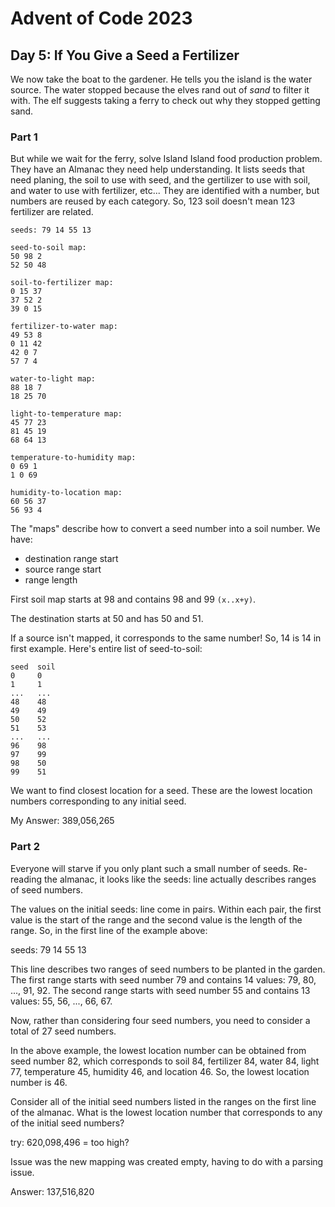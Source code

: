 # Advent of Code 2023

## Day 5: If You Give a Seed a Fertilizer

We now take the boat to the gardener. He tells you the island is the water source. The water stopped because the elves rand out of _sand_ to filter it with. The elf suggests taking a ferry to check out why they stopped getting sand. 

### Part 1 

But while we wait for the ferry, solve Island Island food production problem. They have an Almanac they need help understanding. It lists seeds that need planing, the soil to use with seed, and the gertilizer to use with soil, and water to use with fertilizer, etc... They are identified with a number, but numbers are reused by each category. So, 123 soil doesn't mean 123 fertilizer are related. 

```
seeds: 79 14 55 13

seed-to-soil map:
50 98 2
52 50 48

soil-to-fertilizer map:
0 15 37
37 52 2
39 0 15

fertilizer-to-water map:
49 53 8
0 11 42
42 0 7
57 7 4

water-to-light map:
88 18 7
18 25 70

light-to-temperature map:
45 77 23
81 45 19
68 64 13

temperature-to-humidity map:
0 69 1
1 0 69

humidity-to-location map:
60 56 37
56 93 4
```

The "maps" describe how to convert a seed number into a soil number. We have:
+ destination range start
+ source range start
+ range length

First soil map starts at 98 and contains 98 and 99 `(x..x+y)`. 

The destination starts at 50 and has 50 and 51. 

If a source isn't mapped, it corresponds to the same number! So, 14 is 14 in first example. Here's entire list of seed-to-soil:

```
seed  soil
0     0
1     1
...   ...
48    48
49    49
50    52
51    53
...   ...
96    98
97    99
98    50
99    51
```

We want to find closest location for a seed. These are the lowest location numbers corresponding to any initial seed. 

My Answer: 389,056,265

### Part 2

Everyone will starve if you only plant such a small number of seeds. Re-reading the almanac, it looks like the seeds: line actually describes ranges of seed numbers.

The values on the initial seeds: line come in pairs. Within each pair, the first value is the start of the range and the second value is the length of the range. So, in the first line of the example above:

seeds: 79 14 55 13

This line describes two ranges of seed numbers to be planted in the garden. The first range starts with seed number 79 and contains 14 values: 79, 80, ..., 91, 92. The second range starts with seed number 55 and contains 13 values: 55, 56, ..., 66, 67.

Now, rather than considering four seed numbers, you need to consider a total of 27 seed numbers.

In the above example, the lowest location number can be obtained from seed number 82, which corresponds to soil 84, fertilizer 84, water 84, light 77, temperature 45, humidity 46, and location 46. So, the lowest location number is 46.

Consider all of the initial seed numbers listed in the ranges on the first line of the almanac. What is the lowest location number that corresponds to any of the initial seed numbers?

try: 620,098,496 = too high?

Issue was the new mapping was created empty, having to do with a parsing issue. 

Answer: 137,516,820
